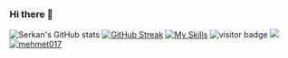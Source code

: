 ### Hi there 👋

<!--
**mehmet017/mehmet017** is a ✨ _special_ ✨ repository because its `README.md` (this file) appears on your GitHub profile.

Here are some ideas to get you started:

- 🔭 I’m currently working on ...
- 🌱 I’m currently learning ...
- 👯 I’m looking to collaborate on ...
- 🤔 I’m looking for help with ...
- 💬 Ask me about ...
- 📫 How to reach me: ...
- 😄 Pronouns: ...
- ⚡ Fun fact: ...
-->
![Serkan's GitHub stats](https://github-readme-stats.vercel.app/api?username=mehmet017&show_icons=true&theme=tokyonight&hide_border=true)
[![GitHub Streak](http://github-readme-streak-stats.herokuapp.com?user=mehmet017&theme=tokyonight&hide_border=true&date_format=M%20j%5B%2C%20Y%5D)](https://git.io/streak-stats)
[![My Skills](https://skillicons.dev/icons?i=py,java,idea,git,github,vscode,discord&theme=dark)](https://skillicons.dev)
![visitor badge](https://visitor-badge.glitch.me/badge?page_id=mehmet017.visitor-badge&left_text=Profile%20views)
<a href="https://wakatime.com"><img src="https://wakatime.com/share/@31746fc6-ba93-49bd-9bf1-bc1462707123/07dc8146-ced5-42ac-8c7e-43afd5a12617.svg" /></a>
<a href="https://github.com/mehmet017/github-profile-trophy">
            <img src="https://github-profile-trophy.vercel.app/?username=mehmet017&row=1&column=7&theme=darkhub" alt="mehmet017" />
        </a>
    </div>
